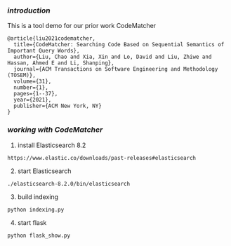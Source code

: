 ### ***introduction***
This is a tool demo for our prior work CodeMatcher

```
@article{liu2021codematcher,
  title={CodeMatcher: Searching Code Based on Sequential Semantics of Important Query Words},
  author={Liu, Chao and Xia, Xin and Lo, David and Liu, Zhiwe and Hassan, Ahmed E and Li, Shanping},
  journal={ACM Transactions on Software Engineering and Methodology (TOSEM)},
  volume={31},
  number={1},
  pages={1--37},
  year={2021},
  publisher={ACM New York, NY}
}
```

### ***working with CodeMatcher***
1. install Elasticsearch 8.2

`https://www.elastic.co/downloads/past-releases#elasticsearch`

2. start Elasticsearch

`./elasticsearch-8.2.0/bin/elasticsearch`

3. build indexing

`python indexing.py`

4. start flask

`python flask_show.py`
